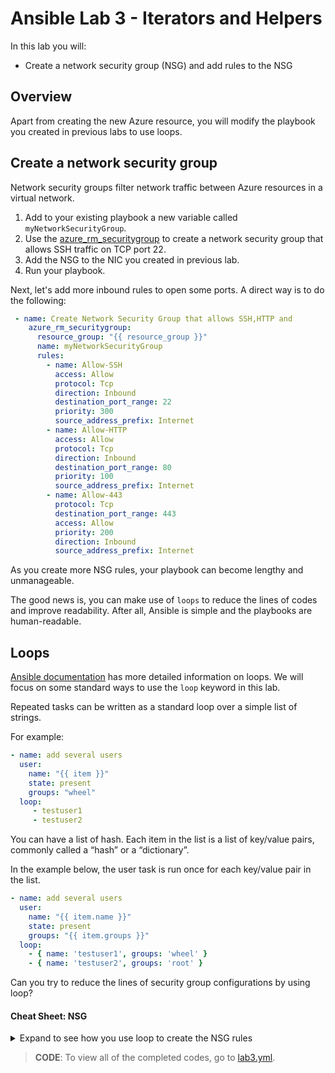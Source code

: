# Ansible Lab 3 - Iterators and Helpers

In this lab you will:

- Create a network security group (NSG) and add rules to the NSG

## Overview

Apart from creating the new Azure resource, you will modify the playbook you created in previous labs to use loops.

## Create a network security group

Network security groups filter network traffic between Azure resources in a virtual network.

1. Add to your existing playbook a new variable called `myNetworkSecurityGroup`.
1. Use the [azure_rm_securitygroup](https://docs.ansible.com/ansible/latest/modules/azure_rm_securitygroup_module.html) to create a network security group that allows SSH traffic on TCP port 22.
1. Add the NSG to the NIC you created in previous lab.
1. Run your playbook.

Next, let's add more inbound rules to open some ports. A direct way is to do the following:

```yml
 - name: Create Network Security Group that allows SSH,HTTP and 
    azure_rm_securitygroup:
      resource_group: "{{ resource_group }}"
      name: myNetworkSecurityGroup
      rules:
        - name: Allow-SSH
          access: Allow
          protocol: Tcp
          direction: Inbound
          destination_port_range: 22
          priority: 300
          source_address_prefix: Internet
        - name: Allow-HTTP
          access: Allow
          protocol: Tcp
          direction: Inbound
          destination_port_range: 80
          priority: 100
          source_address_prefix: Internet
        - name: Allow-443
          protocol: Tcp
          destination_port_range: 443
          access: Allow
          priority: 200
          direction: Inbound
          source_address_prefix: Internet
```

As you create more NSG rules, your playbook can become lengthy and unmanageable.

The good news is, you can make use of `loops` to reduce the lines of codes and improve readability. After all, Ansible is simple and the playbooks are human-readable.

## Loops

[Ansible documentation](https://docs.ansible.com/ansible/latest/user_guide/playbooks_loops.html) has more detailed information on loops. We will focus on some standard ways to use the `loop` keyword in this lab.

Repeated tasks can be written as a standard loop over a simple list of strings.

For example:

```yml
- name: add several users
  user:
    name: "{{ item }}"
    state: present
    groups: "wheel"
  loop:
     - testuser1
     - testuser2
```

You can have a list of hash. Each item in the list is a list of key/value pairs, commonly called a “hash” or a “dictionary”.

In the example below, the user task is run once for each key/value pair in the list. 

```yml
- name: add several users
  user:
    name: "{{ item.name }}"
    state: present
    groups: "{{ item.groups }}"
  loop:
    - { name: 'testuser1', groups: 'wheel' }
    - { name: 'testuser2', groups: 'root' }
```

Can you try to reduce the lines of security group configurations by using loop?

#### Cheat Sheet: NSG
<details>
<summary>
Expand to see how you use loop to create the NSG rules
</summary>


```yaml
  - name: Create Network Security Group and rules
    azure_rm_securitygroup:
      resource_group: "{{ resource_group }}"
      name: "myNetworkSecurityGroup
      rules:
        - name: "{{ item.name }}"
          access: "{{ item.access }}"
          protocol: "{{ item.protocol }}"
          direction: "{{ item.direction }}"
          destination_port_range: "{{ item.port }}"
          priority: "{{ item.priority }}"
          source_address_prefix: "{{ item.source_address_prefix }}"
    loop: "{{ NSGlist }}"
```

- the NSG rule list `NSGlist` can be defined as a list of hash:
    -  `[{ name: 'Allow-SSH', access: 'Allow', protocol: 'Tcp', direction: 'Inbound', priority: '300', port: '22', source_address_prefix: 'Internet'},{ name: 'Allow-HTTP', access: 'Allow', protocol: 'Tcp', direction: 'Inbound', priority: '100', port: '80', source_address_prefix: 'Internet'}]`
    -  I prefer to do it this way for readability:
    
    ```yml
        NSGlist: 
          - name: Allow-SSH
            access: Allow
            protocol: Tcp
            direction: Inbound
            priority: 300
            port: 22 
            source_address_prefix: Internet
          - name: Allow-HTTP
            access: Allow
            protocol: Tcp
            direction: Inbound
            priority: 100
            port: 80
            source_address_prefix: Internet
    ```
</details>

> **CODE**: To view all of the completed codes, go to [lab3.yml](Code/lab3.yml).
